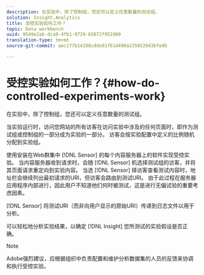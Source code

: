```yaml
---
description: 在实验中，除了控制组，您还可以定义任意数量的测试组。
solution: Insight,Analytics
title: 受控实验如何工作？
topic: Data workbench
uuid: 9549e2ab-dca9-4fb1-9729-65072f951900
translation-type: tm+mt
source-git-commit: aec1f7b14198cdde91f61d490a235022943bfedb

---
```



# 受控实验如何工作？{#how-do-controlled-experiments-work}

在实验中，除了控制组，您还可以定义任意数量的测试组。

当实验运行时，访问您网站的所有访客在访问实验中涉及的任何页面时，即作为测试组或控制组的一部分成为实验的一部分。 访客会按实验配置中定义的比例随机分配到实验组。

使用安装在Web群集中 [!DNL Sensor] 的每个内容服务器上的软件实现受控实验。 当内容服务器收到请求时，会随 [!DNL Sensor] 机选择测试组的访客，并将其页面请求重定向到实验内容。 当选 [!DNL Sensor] 择访客查看测试内容时，地址栏会继续列出最初请求的URI，但访客会路由到测试URI。 由于此过程在服务器应用程序内部进行，因此用户不知道他们何时被测试，这是进行无偏试验的重要考虑因素。

[!DNL Sensor] 将测试URI（而非向用户显示的原始URI）传递到日志文件以用于分析。

可以轻松地分析实验结果，以确定 [!DNL Insight] 您所测试的实验假设是否正确。

>[!NOTE]
>
>Adobe强烈建议，应根据组织中负责配置和维护分析数据集的人员的反馈来协调和执行受控实验。

